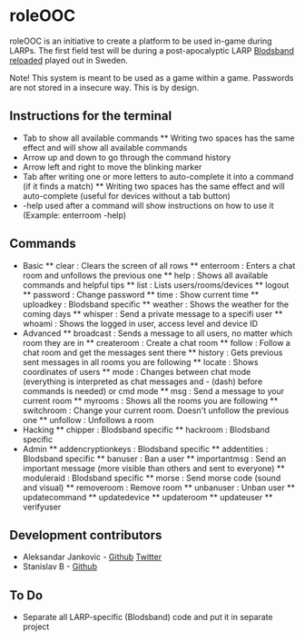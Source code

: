 # roleOOC

roleOOC is an initiative to create a platform to be used in-game during LARPs. The first field test will be during 
a post-apocalyptic LARP [Blodsband reloaded](http://bbreloaded.se/ooc) played out in Sweden.

Note! This system is meant to be used as a game within a game. Passwords are not stored in a insecure way. This is by design. 

## Instructions for the terminal
* Tab to show all available commands
** Writing two spaces has the same effect and will show all available commands
* Arrow up and down to go through the command history
* Arrow left and right to move the blinking marker
* Tab after writing one or more letters to auto-complete it into a command (if it finds a match)
** Writing two spaces has the same effect and will auto-complete (useful for devices without a tab button)
* -help used after a command will show instructions on how to use it (Example: enterroom -help)

## Commands
* Basic
** clear : Clears the screen of all rows
** enterroom : Enters a chat room and unfollows the previous one
** help : Shows all available commands and helpful tips
** list : Lists users/rooms/devices
** logout
** password : Change password
** time : Show current time
** uploadkey : Blodsband specific
** weather : Shows the weather for the coming days
** whisper : Send a private message to a specifi user
** whoami : Shows the logged in user, access level and device ID
* Advanced
** broadcast : Sends a message to all users, no matter which room they are in
** createroom : Create a chat room
** follow : Follow a chat room and get the messages sent there
** history : Gets previous sent messages in all rooms you are following
** locate : Shows coordinates of users
** mode : Changes between chat mode (everything is interpreted as chat messages and - (dash) before commands is 
needed) or cmd mode
** msg : Send a message to your current room
** myrooms : Shows all the rooms you are following
** switchroom : Change your current room. Doesn't unfollow the previous one
** unfollow : Unfollows a room
* Hacking
** chipper : Blodsband specific
** hackroom : Blodsband specific
* Admin
** addencryptionkeys : Blodsband specific
** addentities : Blodsband specific
** banuser : Ban a user
** importantmsg : Send an important message (more visible than others and sent to everyone)
** moduleraid : Blodsband specific
** morse : Send morse code (sound and visual)
** removeroom : Remove room
** unbanuser : Unban user
** updatecommand
** updatedevice
** updateroom
** updateuser
** verifyuser

## Development contributors
* Aleksandar Jankovic - [Github](https://github.com/yxeri) [Twitter](https://twitter.com/yxeri)
* Stanislav B - [Github](https://github.com/stanislavb)

## To Do
* Separate all LARP-specific (Blodsband) code and put it in separate project